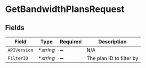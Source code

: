 # GetBandwidthPlansRequest


## Fields

| Field                    | Type                     | Required                 | Description              |
| ------------------------ | ------------------------ | ------------------------ | ------------------------ |
| `APIVersion`             | **string*                | :heavy_minus_sign:       | N/A                      |
| `FilterID`               | **string*                | :heavy_minus_sign:       | The plan ID to filter by |
